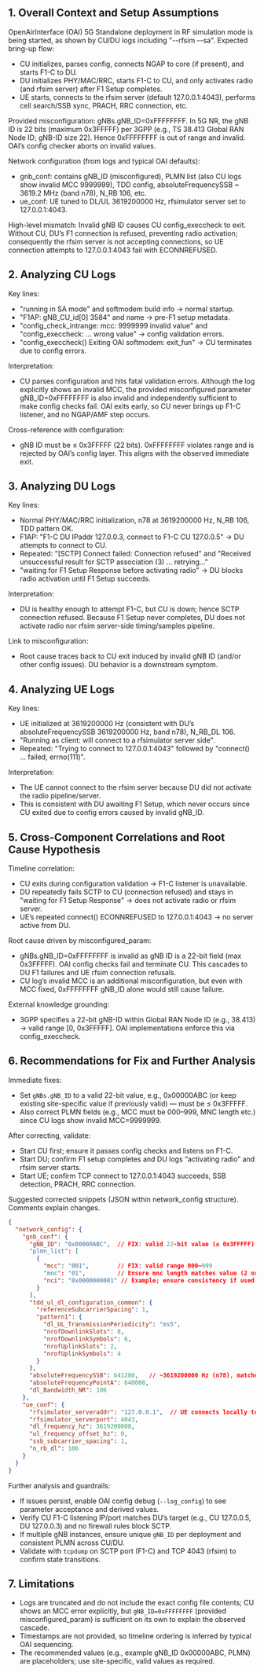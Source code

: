 ## 1. Overall Context and Setup Assumptions
OpenAirInterface (OAI) 5G Standalone deployment in RF simulation mode is being started, as shown by CU/DU logs including "--rfsim --sa". Expected bring-up flow:
- CU initializes, parses config, connects NGAP to core (if present), and starts F1-C to DU.
- DU initializes PHY/MAC/RRC, starts F1-C to CU, and only activates radio (and rfsim server) after F1 Setup completes.
- UE starts, connects to the rfsim server (default 127.0.0.1:4043), performs cell search/SSB sync, PRACH, RRC connection, etc.

Provided misconfiguration: gNBs.gNB_ID=0xFFFFFFFF. In 5G NR, the gNB ID is 22 bits (maximum 0x3FFFFF) per 3GPP (e.g., TS 38.413 Global RAN Node ID; gNB-ID size 22). Hence 0xFFFFFFFF is out of range and invalid. OAI’s config checker aborts on invalid values.

Network configuration (from logs and typical OAI defaults):
- gnb_conf: contains gNB_ID (misconfigured), PLMN list (also CU logs show invalid MCC 9999999), TDD config, absoluteFrequencySSB ~ 3619.2 MHz (band n78), N_RB 106, etc.
- ue_conf: UE tuned to DL/UL 3619200000 Hz, rfsimulator server set to 127.0.0.1:4043.

High-level mismatch: Invalid gNB ID causes CU config_execcheck to exit. Without CU, DU’s F1 connection is refused, preventing radio activation; consequently the rfsim server is not accepting connections, so UE connection attempts to 127.0.0.1:4043 fail with ECONNREFUSED.


## 2. Analyzing CU Logs
Key lines:
- "running in SA mode" and softmodem build info → normal startup.
- "F1AP: gNB_CU_id[0] 3584" and name → pre-F1 setup metadata.
- "config_check_intrange: mcc: 9999999 invalid value" and "config_execcheck: ... wrong value" → config validation errors.
- "config_execcheck() Exiting OAI softmodem: exit_fun" → CU terminates due to config errors.

Interpretation:
- CU parses configuration and hits fatal validation errors. Although the log explicitly shows an invalid MCC, the provided misconfigured parameter gNB_ID=0xFFFFFFFF is also invalid and independently sufficient to make config checks fail. OAI exits early, so CU never brings up F1-C listener, and no NGAP/AMF step occurs.

Cross-reference with configuration:
- gNB ID must be ≤ 0x3FFFFF (22 bits). 0xFFFFFFFF violates range and is rejected by OAI’s config layer. This aligns with the observed immediate exit.


## 3. Analyzing DU Logs
Key lines:
- Normal PHY/MAC/RRC initialization, n78 at 3619200000 Hz, N_RB 106, TDD pattern OK.
- F1AP: "F1-C DU IPaddr 127.0.0.3, connect to F1-C CU 127.0.0.5" → DU attempts to connect to CU.
- Repeated: "[SCTP] Connect failed: Connection refused" and "Received unsuccessful result for SCTP association (3) ... retrying..."
- "waiting for F1 Setup Response before activating radio" → DU blocks radio activation until F1 Setup succeeds.

Interpretation:
- DU is healthy enough to attempt F1-C, but CU is down; hence SCTP connection refused. Because F1 Setup never completes, DU does not activate radio nor rfsim server-side timing/samples pipeline.

Link to misconfiguration:
- Root cause traces back to CU exit induced by invalid gNB ID (and/or other config issues). DU behavior is a downstream symptom.


## 4. Analyzing UE Logs
Key lines:
- UE initialized at 3619200000 Hz (consistent with DU’s absoluteFrequencySSB 3619200000 Hz, band n78), N_RB_DL 106.
- "Running as client: will connect to a rfsimulator server side".
- Repeated: "Trying to connect to 127.0.0.1:4043" followed by "connect() ... failed, errno(111)".

Interpretation:
- The UE cannot connect to the rfsim server because DU did not activate the radio pipeline/server.
- This is consistent with DU awaiting F1 Setup, which never occurs since CU exited due to config errors caused by invalid gNB_ID.


## 5. Cross-Component Correlations and Root Cause Hypothesis
Timeline correlation:
- CU exits during configuration validation → F1-C listener is unavailable.
- DU repeatedly fails SCTP to CU (connection refused) and stays in "waiting for F1 Setup Response" → does not activate radio or rfsim server.
- UE’s repeated connect() ECONNREFUSED to 127.0.0.1:4043 → no server active from DU.

Root cause driven by misconfigured_param:
- gNBs.gNB_ID=0xFFFFFFFF is invalid as gNB ID is a 22-bit field (max 0x3FFFFF). OAI config checks fail and terminate CU. This cascades to DU F1 failures and UE rfsim connection refusals.
- CU log’s invalid MCC is an additional misconfiguration, but even with MCC fixed, 0xFFFFFFFF gNB_ID alone would still cause failure.

External knowledge grounding:
- 3GPP specifies a 22-bit gNB-ID within Global RAN Node ID (e.g., 38.413) → valid range [0, 0x3FFFFF]. OAI implementations enforce this via config_execcheck.


## 6. Recommendations for Fix and Further Analysis
Immediate fixes:
- Set `gNBs.gNB_ID` to a valid 22-bit value, e.g., 0x00000ABC (or keep existing site-specific value if previously valid) — must be ≤ 0x3FFFFF.
- Also correct PLMN fields (e.g., MCC must be 000–999, MNC length etc.) since CU logs show invalid MCC=9999999.

After correcting, validate:
- Start CU first; ensure it passes config checks and listens on F1-C.
- Start DU; confirm F1 setup completes and DU logs “activating radio” and rfsim server starts.
- Start UE; confirm TCP connect to 127.0.0.1:4043 succeeds, SSB detection, PRACH, RRC connection.

Suggested corrected snippets (JSON within network_config structure). Comments explain changes.

```json
{
  "network_config": {
    "gnb_conf": {
      "gNB_ID": "0x00000ABC",  // FIX: valid 22-bit value (≤ 0x3FFFFF)
      "plmn_list": [
        {
          "mcc": "001",        // FIX: valid range 000–999
          "mnc": "01",         // Ensure mnc length matches value (2 or 3)
          "nci": "0x0000000001" // Example; ensure consistency if used
        }
      ],
      "tdd_ul_dl_configuration_common": {
        "referenceSubcarrierSpacing": 1,
        "pattern1": {
          "dl_UL_TransmissionPeriodicity": "ms5",
          "nrofDownlinkSlots": 8,
          "nrofDownlinkSymbols": 6,
          "nrofUplinkSlots": 2,
          "nrofUplinkSymbols": 4
        }
      },
      "absoluteFrequencySSB": 641280,   // ~3619200000 Hz (n78), matches logs
      "absoluteFrequencyPointA": 640008,
      "dl_Bandwidth_NR": 106
    },
    "ue_conf": {
      "rfsimulator_serveraddr": "127.0.0.1",  // UE connects locally to DU rfsim server
      "rfsimulator_serverport": 4043,
      "dl_frequency_hz": 3619200000,
      "ul_frequency_offset_hz": 0,
      "ssb_subcarrier_spacing": 1,
      "n_rb_dl": 106
    }
  }
}
```

Further analysis and guardrails:
- If issues persist, enable OAI config debug (`--log_config`) to see parameter acceptance and derived values.
- Verify CU F1-C listening IP/port matches DU’s target (e.g., CU 127.0.0.5, DU 127.0.0.3) and no firewall rules block SCTP.
- If multiple gNB instances, ensure unique `gNB_ID` per deployment and consistent PLMN across CU/DU.
- Validate with `tcpdump` on SCTP port (F1-C) and TCP 4043 (rfsim) to confirm state transitions.


## 7. Limitations
- Logs are truncated and do not include the exact config file contents; CU shows an MCC error explicitly, but `gNB_ID=0xFFFFFFFF` (provided misconfigured_param) is sufficient on its own to explain the observed cascade.
- Timestamps are not provided, so timeline ordering is inferred by typical OAI sequencing.
- The recommended values (e.g., example gNB_ID 0x00000ABC, PLMN) are placeholders; use site-specific, valid values as required.
